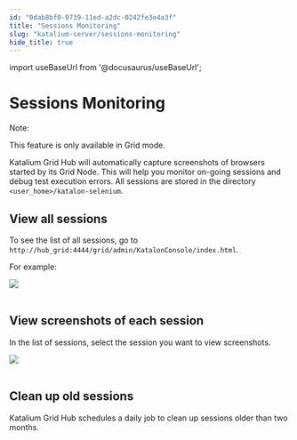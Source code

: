 ```yaml
---
id: "0dab8bf0-0739-11ed-a2dc-0242fe3e4a3f"
title: "Sessions Monitoring"
slug: "katalium-server/sessions-monitoring"
hide_title: true
---
```

import useBaseUrl from '@docusaurus/useBaseUrl';

    

# <a id="id" class="anchor_top_offset"/><a id="ariaid-title1" class="anchor_top_offset"/>Sessions Monitoring

    
      
<div xmlns="http://www.w3.org/1999/xhtml" className="note note note_note"><span className="note__title">Note:</span> 
  <p className="p">This feature is only available in Grid mode.</p>
</div>
      
<p xmlns="http://www.w3.org/1999/xhtml" className="p">Katalium Grid Hub will automatically capture screenshots of   browsers started by its Grid Node. This will help you monitor   on-going sessions and debug test execution errors. All sessions are   stored in the directory   <code className="ph codeph">&lt;user_home&gt;/katalon-selenium</code>.</p> 
    
  
    

## <a id="id_1" class="anchor_top_offset"/>View all sessions

    
      
<p xmlns="http://www.w3.org/1999/xhtml" className="p">To see the list of all sessions, go to   <code className="ph codeph">http://hub_grid:4444/grid/admin/KatalonConsole/index.html</code>.</p> 
      
<p xmlns="http://www.w3.org/1999/xhtml" className="p">For example:</p> 
      
<p xmlns="http://www.w3.org/1999/xhtml" className="p">   <img className="image" src={useBaseUrl("https://github.com/katalon-studio/docs-images/raw/master/katalium-server/docs/view-session-details/1-view-session.png")} /><br /><br /> </p> 
    
  
    

## <a id="id_2" class="anchor_top_offset"/>View screenshots of each session

    
      
<p xmlns="http://www.w3.org/1999/xhtml" className="p">In the list of sessions, select the session you want to view   screenshots.</p> 
      
<p xmlns="http://www.w3.org/1999/xhtml" className="p">   <img className="image" src={useBaseUrl("https://github.com/katalon-studio/docs-images/raw/master/katalium-server/docs/view-session-details/2-session-details.png")} /><br /><br /> </p> 
    
  
    

## <a id="id_3" class="anchor_top_offset"/>Clean up old sessions

    
      
<p xmlns="http://www.w3.org/1999/xhtml" className="p">Katalium Grid Hub schedules a daily job to clean up sessions   older than two months.</p> 
    
  
